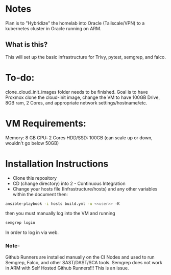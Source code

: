 # Notes
Plan is to "Hybridize" the homelab into Oracle (Tailscale/VPN) to a kubernetes cluster in Oracle running on ARM.

## What is this?
This will set up the basic infrastructure for Trivy, pytest, semgrep, and falco.

# To-do:
clone_cloud_init_images folder needs to be finished. Goal is to have Proxmox clone the cloud-init image, 
change the VM to have 100GB Drive, 8GB ram, 2 Cores, and appropriate network settings/hostname/etc.


# VM Requirements:
Memory: 8 GB
CPU: 2 Cores
HDD/SSD: 100GB (can scale up or down, wouldn't go below 50GB)

# Installation Instructions
- Clone this repository 
- CD (change directory) into 2 - Continuous Integration
- Change your hosts file (Infrastructure/hosts) and any other variables within the document
then:
```bash
ansible-playbook -i hosts build.yml -u <<user>> -K
```
then you must manually log into the VM and running
```bash
semgrep login
```
In order to log in via web.

### Note-
Github Runners are installed manually on the CI Nodes and used to run Semgrep, Falco, and other SAST/DAST/SCA tools. Semgrep does not work in ARM with Self Hosted Github Runners!!! This is an issue.